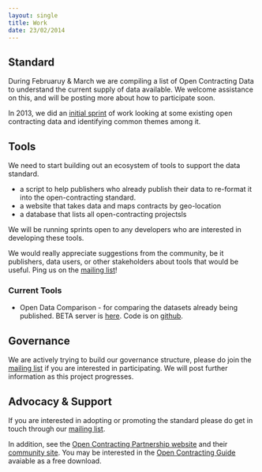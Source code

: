 ```yaml
---
layout: single
title: Work
date: 23/02/2014
---
```

## Standard
During Februaruy & March we are compiling a list of Open Contracting Data to understand
the current supply of data available. We welcome assistance on this, and will be posting 
more about how to participate soon.

In 2013, we did an [initial sprint](/pages/notes/firstsprint.html) of work looking at some existing open contracting 
data and identifying common themes among it.

## Tools
We need to start building out an ecosystem of tools to support the data standard.

* a script to help publishers who already publish their data to re-format it into the open-contracting standard. 
* a website that takes data and maps contracts by geo-location
* a database that lists all open-contracting projectsls

We will be running sprints open to any developers who are interested in developing these
tools. 

We would really appreciate suggestions from the community, be it publishers, data users, or other stakeholders
about tools that would be useful. Ping us on the [mailing list](/pages/community.html)! 

### Current Tools

* Open Data Comparison - for comparing the datasets already being published.  BETA server is [here](http://ocds.stage.aptivate.org/opendatacomparison).  Code is on [github](http://github.com/open-contracting/opendatacomparison).

## Governance
We are actively trying to build our governance structure, please do join the [mailing list](/pages/community.html) if you
are interested in participating. We will post further information as this project progresses.

## Advocacy & Support
If you are interested in adopting or promoting the standard please do get in touch through 
our [mailing list](/pages/community.html).

In addition, see the [Open Contracting Partnership website](http://www.open-contracting.org/home-v1) and
their [community site](http://pro-act.org/). You may be interested in the [Open Contracting Guide](http://www.open-contracting.org/open_contracting_guide)
avaiable as a free download.
